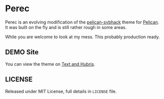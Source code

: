 # Perec

Perec is an evolving modification of the [pelican-svbhack](https://github.com/giulivo/pelican-svbhack) theme for [Pelican](http://getpelican.com). It was built on the fly and is still rather rough in some areas.

While you are welcome to look at my mess. This probably production ready.

## DEMO Site

You can view the theme on [Text and Hubris](http://www.textandhubris.com/).

## LICENSE

Released under MIT License, full details in `LICENSE` file.